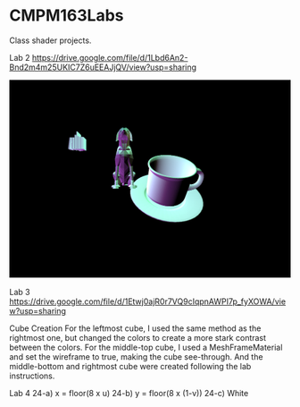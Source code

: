 # CMPM163Labs
Class shader projects.

Lab 2
https://drive.google.com/file/d/1Lbd6An2-Bnd2m4m25UKIC7Z6uEEAJjQV/view?usp=sharing

![](images/l1_p2_screenshot.png)

Lab 3
https://drive.google.com/file/d/1Etwj0ajR0r7VQ9cIqpnAWPI7p_fyXOWA/view?usp=sharing

Cube Creation
  For the leftmost cube, I used the same method as the rightmost one, but changed the colors to create a more stark contrast between the colors. For the middle-top cube, I used a MeshFrameMaterial and set the wireframe to true, making the cube see-through. And the middle-bottom and rightmost cube were created following the lab instructions.


Lab 4
24-a) x = floor(8 x u)
24-b) y = floor(8 x (1-v))
24-c) White
